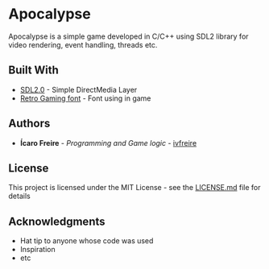 # Apocalypse

Apocalypse is a simple game developed in C/C++ using SDL2 library for video rendering, event handling, threads etc.

## Built With

* [SDL2.0](https://https://www.libsdl.org/) - Simple DirectMedia Layer
* [Retro Gaming font](https://www.dafont.com/pt/vasily.d7345) - Font using in game

## Authors

* **Ícaro Freire** - *Programming and Game logic* - [ivfreire](https://github.com/ivfreire)

## License

This project is licensed under the MIT License - see the [LICENSE.md](LICENSE.md) file for details

## Acknowledgments

* Hat tip to anyone whose code was used
* Inspiration
* etc
